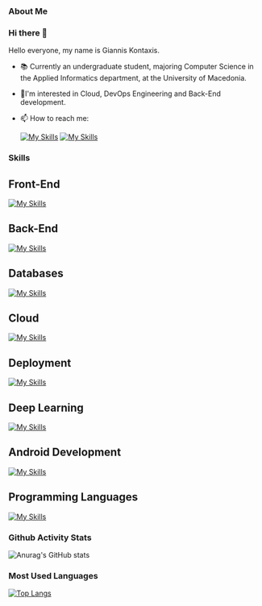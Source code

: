 ### About Me

### Hi there 👋

<!--
**gianniskontaxis/gianniskontaxis** is a ✨ _special_ ✨ repository because its `README.md` (this file) appears on your GitHub profile.
-->
Hello everyone, my name is Giannis Kontaxis.

- 📚 Currently an undergraduate student, majoring Computer Science in the Applied Informatics department, at the University of Macedonia.
- 🔐I'm interested in Cloud, DevOps Engineering and Back-End development.
- 📫 How to reach me:
  
  [![My Skills](https://skillicons.dev/icons?i=linkedin)](https://www.linkedin.com/in/ioannis-kontaxis-197914225/)
  [![My Skills](https://skillicons.dev/icons?i=gmail)](mailto:gianniskontaxis9@gmail.com)

### Skills
  ## Front-End
  
[![My Skills](https://skillicons.dev/icons?i=js,ts,html,css,react,tailwind)](https://skillicons.dev)

## Back-End
[![My Skills](https://skillicons.dev/icons?i=java,spring,nodejs,expressjs,php)](https://skillicons.dev)

## Databases

[![My Skills](https://skillicons.dev/icons?i=mongodb,mysql,firebase)](https://skillicons.dev)


  ## Cloud 
  
[![My Skills](https://skillicons.dev/icons?i=aws)](https://skillicons.dev)

  ## Deployment 
  
[![My Skills](https://skillicons.dev/icons?i=kubernetes,docker)](https://skillicons.dev)  

  ## Deep Learning
  
[![My Skills](https://skillicons.dev/icons?i=python,tensorflow)](https://skillicons.dev)

  ## Android Development
  
[![My Skills](https://skillicons.dev/icons?i=androidstudio)](https://skillicons.dev)

  ## Programming Languages
[![My Skills](https://skillicons.dev/icons?i=js,java,python,c)](https://skillicons.dev)


### Github Activity Stats

![Anurag's GitHub stats](https://github-readme-stats.vercel.app/api?username=gianniskontaxis&show_icons=true&theme=radical)

### Most Used Languages
[![Top Langs](https://github-readme-stats.vercel.app/api/top-langs?username=gianniskontaxis&layout=compact)](https://github-readme-stats.vercel.app/)
